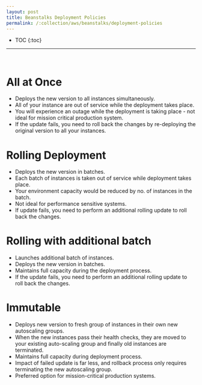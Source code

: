 ```yaml
---
layout: post
title: Beanstalks Deployment Policies
permalink: /:collection/aws/beanstalks/deployment-policies
---
```


- TOC
{:toc}

<hr><br>

# All at Once
- Deploys the new version to all instances simultaneously.
- All of your instance are out of service while the deployment takes place.
- You will experience an outage while the deployment is taking place - not ideal for mission critical production system.
- If the update fails, you need to roll back the changes by re-deploying the original version to all your instances.

# Rolling Deployment
- Deploys the new version in batches.
- Each batch of instances is taken out of service while deployment takes place.
- Your environment capacity would be reduced by no. of instances in the batch.
- Not ideal for performance sensitive systems.
- If update fails, you need to perform an additional rolling update to roll back the changes.

# Rolling with additional batch
- Launches additional batch of instances.
- Deploys the new version in batches.
- Maintains full capacity during the deployment process.
- If the update fails, you need to perform an additional rolling update to roll back the changes.

# Immutable
- Deploys new version to fresh group of instances in their own new autoscaling groups.
- When the new instances pass their health checks, they are moved to your existing auto-scaling group and finally old instances are terminated.
- Maintains full capacity during deployment process.
- Impact of failed update is far less, and rollback process only requires terminating the new autoscaling group.
- Preferred option for mission-critical production systems.
